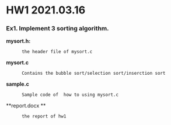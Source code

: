 # HW1 2021.03.16


### Ex1. Implement 3 sorting algorithm.



**mysort.h:**  

          the header file of mysort.c
          
**mysort.c** 

          Contains the bubble sort/selection sort/inserction sort 

**sample.c** 

          Sample code of  how to using mysort.c

**report.docx ** 

          the report of hw1

